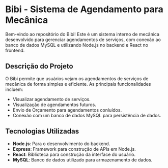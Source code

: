 # Bibi - Sistema de Agendamento para Mecânica

Bem-vindo ao repositório do Bibi! Este é um sistema interno de mecânica desenvolvido para gerenciar agendamentos de serviços, com conexão ao banco de dados MySQL e utilizando Node.js no backend e React no frontend.


## Descrição do Projeto

O Bibi permite que usuários vejam os agendamentos de serviços de mecânica de forma simples e eficiente. As principais funcionalidades incluem:

- Visualizar agendamento de serviços.
- Visualização de agendamentos futuros.
- Envio de Orçamento para agendamentos conluídos.
- Conexão com um banco de dados MySQL para persistência de dados.

## Tecnologias Utilizadas

- **Node.js**: Para o desenvolvimento do backend.
- **Express**: Framework para construção de APIs em Node.js.
- **React**: Biblioteca para construção da interface do usuário.
- **MySQL**: Banco de dados utilizado para armazenamento de dados.

